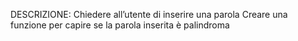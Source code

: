 DESCRIZIONE: Chiedere all’utente di inserire una parola
Creare una funzione per capire se la parola inserita è palindroma